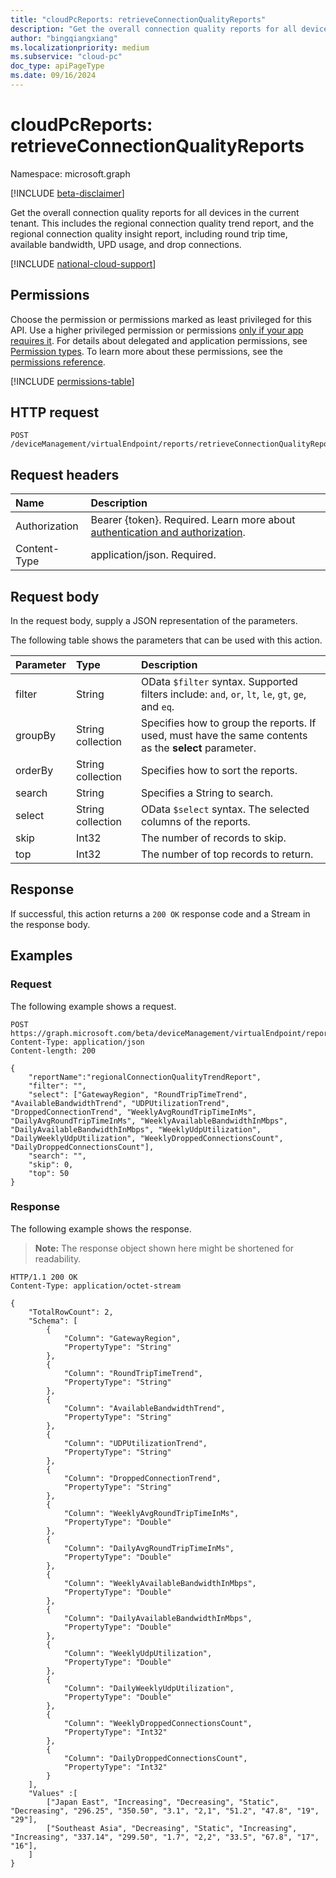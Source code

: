 ```yaml
---
title: "cloudPcReports: retrieveConnectionQualityReports"
description: "Get the overall connection quality reports for all devices in the current tenant, the regional connection quality trend report, and the regional connection quality insight report, including round trip time, available bandwidth, UPD usage, and drop connections."
author: "bingqiangxiang"
ms.localizationpriority: medium
ms.subservice: "cloud-pc"
doc_type: apiPageType
ms.date: 09/16/2024
---
```


# cloudPcReports: retrieveConnectionQualityReports

Namespace: microsoft.graph

[!INCLUDE [beta-disclaimer](../../includes/beta-disclaimer.md)]

Get the overall connection quality reports for all devices in the current tenant. This includes the regional connection quality trend report, and the regional connection quality insight report, including round trip time, available bandwidth, UPD usage, and drop connections.

[!INCLUDE [national-cloud-support](../../includes/global-us.md)]

## Permissions

Choose the permission or permissions marked as least privileged for this API. Use a higher privileged permission or permissions [only if your app requires it](/graph/permissions-overview#best-practices-for-using-microsoft-graph-permissions). For details about delegated and application permissions, see [Permission types](/graph/permissions-overview#permission-types). To learn more about these permissions, see the [permissions reference](/graph/permissions-reference).

<!-- { "blockType": "permissions", "name": "cloudpcreports_retrieveconnectionqualityreports" } -->
[!INCLUDE [permissions-table](../includes/permissions/cloudpcreports-retrieveconnectionqualityreports-permissions.md)]

## HTTP request

<!-- {
  "blockType": "ignored"
}
-->
``` http
POST /deviceManagement/virtualEndpoint/reports/retrieveConnectionQualityReports
```

## Request headers

|Name|Description|
|:---|:---|
|Authorization|Bearer {token}. Required. Learn more about [authentication and authorization](/graph/auth/auth-concepts).|
|Content-Type|application/json. Required.|

## Request body

In the request body, supply a JSON representation of the parameters.

The following table shows the parameters that can be used with this action.

|Parameter|Type|Description|
|:---|:---|:---|
|filter|String|OData `$filter` syntax. Supported filters include: `and`, `or`, `lt`, `le`, `gt`, `ge`, and `eq`.|
|groupBy|String collection|Specifies how to group the reports. If used, must have the same contents as the **select** parameter.|
|orderBy|String collection|Specifies how to sort the reports.|
|search|String|Specifies a String to search.|
|select|String collection|OData `$select` syntax. The selected columns of the reports. |
|skip|Int32|The number of records to skip.|
|top|Int32|The number of top records to return.|

## Response

If successful, this action returns a `200 OK` response code and a Stream in the response body.

## Examples

### Request

The following example shows a request.

``` http
POST https://graph.microsoft.com/beta/deviceManagement/virtualEndpoint/reports/retrieveConnectionQualityReports
Content-Type: application/json
Content-length: 200

{
    "reportName":"regionalConnectionQualityTrendReport",
    "filter": "",
    "select": ["GatewayRegion", "RoundTripTimeTrend", "AvailableBandwidthTrend", "UDPUtilizationTrend", "DroppedConnectionTrend", "WeeklyAvgRoundTripTimeInMs", "DailyAvgRoundTripTimeInMs", "WeeklyAvailableBandwidthInMbps", "DailyAvailableBandwidthInMbps", "WeeklyUdpUtilization", "DailyWeeklyUdpUtilization", "WeeklyDroppedConnectionsCount", "DailyDroppedConnectionsCount"],
    "search": "",
    "skip": 0,
    "top": 50
}
```

### Response

The following example shows the response.

>**Note:** The response object shown here might be shortened for readability.
<!-- {
  "blockType": "response",
  "truncated": true,
  "@odata.type": "Edm.Stream"
}
-->
``` http
HTTP/1.1 200 OK
Content-Type: application/octet-stream

{
    "TotalRowCount": 2,
    "Schema": [
        {
            "Column": "GatewayRegion",
            "PropertyType": "String"
        },
        {
            "Column": "RoundTripTimeTrend",
            "PropertyType": "String"
        },
        {
            "Column": "AvailableBandwidthTrend",
            "PropertyType": "String"
        },
        {
            "Column": "UDPUtilizationTrend",
            "PropertyType": "String"
        },
        {
            "Column": "DroppedConnectionTrend",
            "PropertyType": "String"
        },
        {
            "Column": "WeeklyAvgRoundTripTimeInMs",
            "PropertyType": "Double"
        },
        {
            "Column": "DailyAvgRoundTripTimeInMs",
            "PropertyType": "Double"
        },
        {
            "Column": "WeeklyAvailableBandwidthInMbps",
            "PropertyType": "Double"
        },
        {
            "Column": "DailyAvailableBandwidthInMbps",
            "PropertyType": "Double"
        },
        {
            "Column": "WeeklyUdpUtilization",
            "PropertyType": "Double"
        },
        {
            "Column": "DailyWeeklyUdpUtilization",
            "PropertyType": "Double"
        },
        {
            "Column": "WeeklyDroppedConnectionsCount",
            "PropertyType": "Int32"
        },
        {
            "Column": "DailyDroppedConnectionsCount",
            "PropertyType": "Int32"
        }
    ],
    "Values" :[
        ["Japan East", "Increasing", "Decreasing", "Static", "Decreasing", "296.25", "350.50", "3.1", "2,1", "51.2", "47.8", "19", "29"],
        ["Southeast Asia", "Decreasing", "Static", "Increasing", "Increasing", "337.14", "299.50", "1.7", "2,2", "33.5", "67.8", "17", "16"],
    ]
}
```
